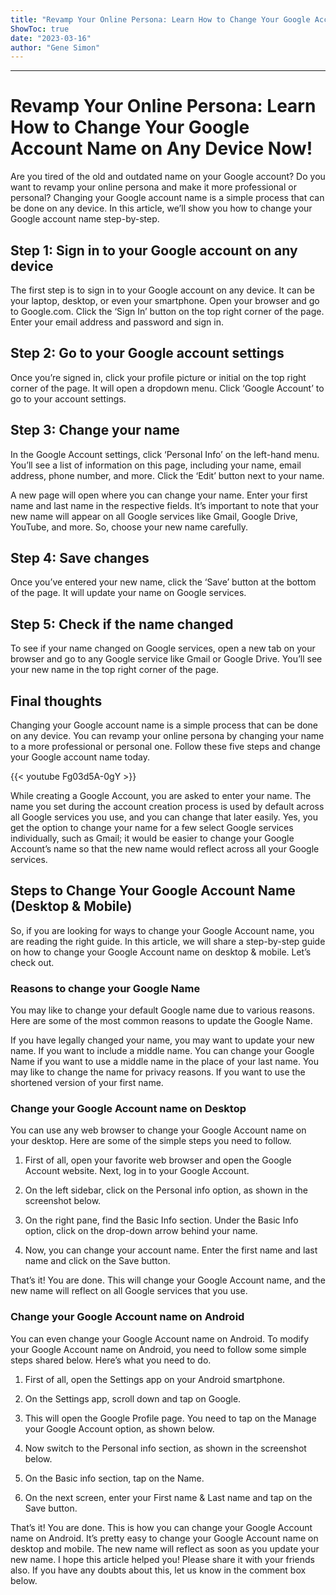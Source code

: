 ```yaml
---
title: "Revamp Your Online Persona: Learn How to Change Your Google Account Name on Any Device Now!"
ShowToc: true 
date: "2023-03-16"
author: "Gene Simon"
---
```

*****
# Revamp Your Online Persona: Learn How to Change Your Google Account Name on Any Device Now!

Are you tired of the old and outdated name on your Google account? Do you want to revamp your online persona and make it more professional or personal? Changing your Google account name is a simple process that can be done on any device. In this article, we’ll show you how to change your Google account name step-by-step.

## Step 1: Sign in to your Google account on any device

The first step is to sign in to your Google account on any device. It can be your laptop, desktop, or even your smartphone. Open your browser and go to Google.com. Click the ‘Sign In’ button on the top right corner of the page. Enter your email address and password and sign in.

## Step 2: Go to your Google account settings

Once you’re signed in, click your profile picture or initial on the top right corner of the page. It will open a dropdown menu. Click ‘Google Account’ to go to your account settings.

## Step 3: Change your name

In the Google Account settings, click ‘Personal Info’ on the left-hand menu. You’ll see a list of information on this page, including your name, email address, phone number, and more. Click the ‘Edit’ button next to your name.

A new page will open where you can change your name. Enter your first name and last name in the respective fields. It’s important to note that your new name will appear on all Google services like Gmail, Google Drive, YouTube, and more. So, choose your new name carefully.

## Step 4: Save changes

Once you’ve entered your new name, click the ‘Save’ button at the bottom of the page. It will update your name on Google services.

## Step 5: Check if the name changed

To see if your name changed on Google services, open a new tab on your browser and go to any Google service like Gmail or Google Drive. You’ll see your new name in the top right corner of the page.

## Final thoughts

Changing your Google account name is a simple process that can be done on any device. You can revamp your online persona by changing your name to a more professional or personal one. Follow these five steps and change your Google account name today.

{{< youtube Fg03d5A-0gY >}} 



While creating a Google Account, you are asked to enter your name. The name you set during the account creation process is used by default across all Google services you use, and you can change that later easily.
Yes, you get the option to change your name for a few select Google services individually, such as Gmail; it would be easier to change your Google Account’s name so that the new name would reflect across all your Google services.

 
## Steps to Change Your Google Account Name (Desktop & Mobile)


So, if you are looking for ways to change your Google Account name, you are reading the right guide. In this article, we will share a step-by-step guide on how to change your Google Account name on desktop & mobile. Let’s check out.

 
### Reasons to change your Google Name


You may like to change your default Google name due to various reasons. Here are some of the most common reasons to update the Google Name.

 

If you have legally changed your name, you may want to update your new name.
If you want to include a middle name.
You can change your Google Name if you want to use a middle name in the place of your last name.
You may like to change the name for privacy reasons.
If you want to use the shortened version of your first name.

 
### Change your Google Account name on Desktop


You can use any web browser to change your Google Account name on your desktop. Here are some of the simple steps you need to follow.
1. First of all, open your favorite web browser and open the Google Account website. Next, log in to your Google Account.

2. On the left sidebar, click on the Personal info option, as shown in the screenshot below.

3. On the right pane, find the Basic Info section. Under the Basic Info option, click on the drop-down arrow behind your name.

4. Now, you can change your account name. Enter the first name and last name and click on the Save button.

That’s it! You are done. This will change your Google Account name, and the new name will reflect on all Google services that you use.

 
### Change your Google Account name on Android


You can even change your Google Account name on Android. To modify your Google Account name on Android, you need to follow some simple steps shared below. Here’s what you need to do.
1. First of all, open the Settings app on your Android smartphone.

2. On the Settings app, scroll down and tap on Google.

3. This will open the Google Profile page. You need to tap on the Manage your Google Account option, as shown below.

4. Now switch to the Personal info section, as shown in the screenshot below.

5. On the Basic info section, tap on the Name.

6. On the next screen, enter your First name & Last name and tap on the Save button.

That’s it! You are done. This is how you can change your Google Account name on Android.
It’s pretty easy to change your Google Account name on desktop and mobile. The new name will reflect as soon as you update your new name. I hope this article helped you! Please share it with your friends also. If you have any doubts about this, let us know in the comment box below.




